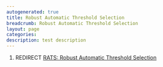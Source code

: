 ```yaml
---
autogenerated: true
title: Robust Automatic Threshold Selection
breadcrumb: Robust Automatic Threshold Selection
layout: page
categories: 
description: test description
---
```


1.  REDIRECT [RATS: Robust Automatic Threshold Selection](RATS__Robust_Automatic_Threshold_Selection)
